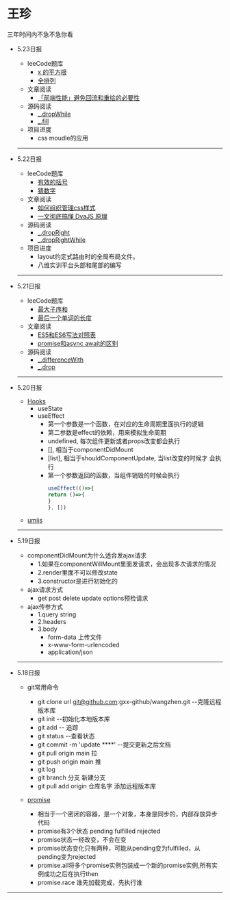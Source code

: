 # 王珍

三年时间内不急不急你看
- 5.23日报
    - leeCode题库
       - [ x 的平方根](https://leetcode-cn.com/problems/sqrtx/)
       - [  全排列](https://leetcode-cn.com/problems/permutations/submissions/)
    - 文章阅读
       -  [「前端性能」避免回流和重绘的必要性](https://juejin.cn/post/6953029989306466317)
    - 源码阅读
       - [_.dropWhile](https://www.lodashjs.com/docs/lodash.dropWhile)
       - [_.fill](https://www.lodashjs.com/docs/lodash.fill)
    - 项目进度
       - css moudle的应用
  
   -----

- 5.22日报
    - leeCode题库
       - [ 有效的括号](https://leetcode-cn.com/problems/valid-parentheses/)
       - [猜数字](https://leetcode-cn.com/problems/guess-numbers/)
    - 文章阅读
       -  [如何组织管理css样式](https://www.jianshu.com/p/618e1396383e)
       - [一文彻底搞懂 DvaJS 原理](https://juejin.cn/post/6963466553601835044)
    - 源码阅读
       - [_.dropRight](https://www.lodashjs.com/docs/lodash.dropRight)
       - [_.dropRightWhile](https://www.lodashjs.com/docs/lodash.dropRightWhile)
    - 项目进度
       - layout约定式路由时的全局布局文件。
       - 八维实训平台头部和尾部的编写
   -----

- 5.21日报
    - leeCode题库
       -  [ 最大子序和](https://leetcode-cn.com/problems/maximum-subarray/)
       - [最后一个单词的长度](https://leetcode-cn.com/problems/length-of-last-word/)
    - 文章阅读
       -  [ ES5和ES6写法对照表](https://www.jianshu.com/p/618e1396383e)
       - [promise和async await的区别](https://www.jianshu.com/p/463280af23ef)
    - 源码阅读
       - [_.differenceWith](https://www.lodashjs.com/docs/lodash.differenceWith)
       - [_.drop](https://www.lodashjs.com/docs/lodash.drop)
   
    
   -----
- 5.20日报
    - [Hooks](https://react.html.cn/tutorial/tutorial.html)
       - useState
       - useEffect
          - 第一个参数是一个函数，在对应的生命周期里面执行的逻辑
          - 第二参数是effect的依赖，用来模拟生命周期
          - undefined, 每次组件更新或者props改变都会执行
          - [], 相当于componentDidMount
          - [list], 相当于shouldComponentUpdate, 当list改变的时候才 会执行
          - 第一个参数返回的函数，当组件销毁的时候会执行
               ```js
               useEffect(()=>{
               return ()=>{
               }
               }, [])
               ```
    - [umijs](https://umijs.org/zh-CN/)  
   -----
- 5.19日报
    - componentDidMount为什么适合发ajax请求
       - 1.如果在componentWillMount里面发请求，会出现多次请求的情况
       - 2.render里面不可以修改state
       - 3.constructor是进行初始化的  
    - ajax请求方式
       - get  post  delete   update  options预检请求 
    - ajax传参方式
       - 1.query string
       - 2.headers
       - 3.body
            - form-data  上传文件
            - x-www-form-urlencoded
            - application/json
   -----
- 5.18日报
    - git常用命令
       - git clone url git@github.com:gxx-github/wangzhen.git --克隆远程版本库
       - git init  --初始化本地版本库
       - git add -- 追踪
       - git status --查看状态
       - git commit -m 'update ****' --提交更新之后文档
       - git pull origin main  拉
       - git push origin main  推
       - git log
       - git branch 分支   新建分支
       - git pull add origin 仓库名字    添加远程版本库

    - [promise](https://es6.ruanyifeng.com/#docs/promise)
       - 相当于一个密闭的容器，是一个对象，本身是同步的，内部存放异步代码
       - promise有3个状态  pending fulfilled  rejected
       - promise状态一经改变，不会在变
       - promise状态变化只有两种，可能从pending变为fulfilled，从pending变为rejected
       - promise.all将多个promise实例包装成一个新的promise实例,所有实例成功之后在执行then
       - promise.race 谁先加载完成，先执行谁
 -----

















          






 
